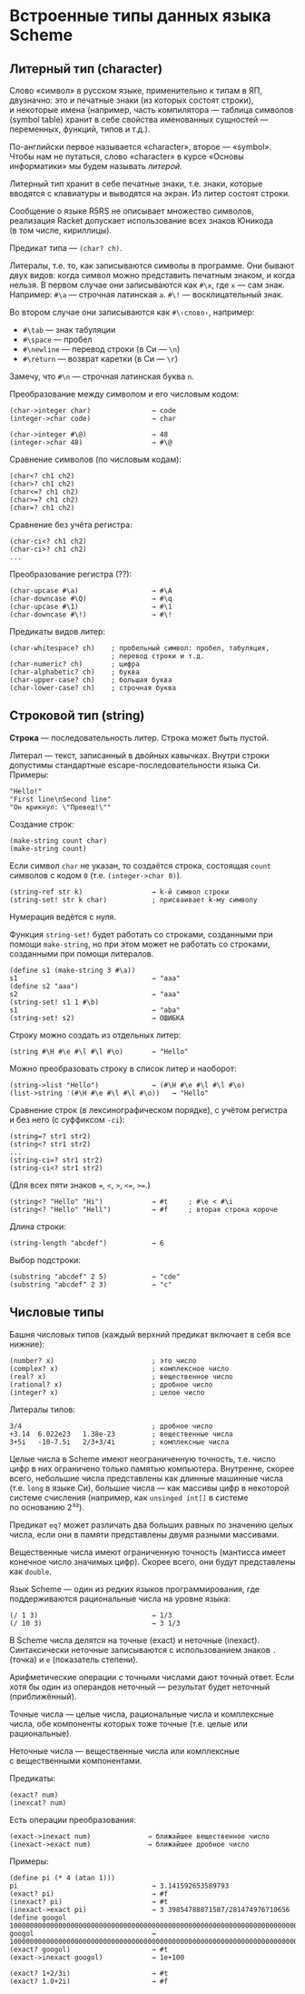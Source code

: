 Встроенные типы данных языка Scheme
===================================

Литерный тип (character)
------------------------
Слово «символ» в русском языке, применительно к типам в ЯП, двузначно:
это и печатные знаки (из которых состоят строки), и некоторые имена
(например, часть компилятора — таблица символов (symbol table) хранит
в себе свойства именованных сущностей — переменных, функций, типов и т.д.).

По-английски первое называется «character», второе — «symbol». Чтобы
нам не путаться, слово «character» в курсе «Основы информатики» мы будем
называть _литерой._

Литерный тип хранит в себе печатные знаки, т.е. знаки, которые вводятся
с клавиатуры и выводятся на экран. Из литер состоят строки.

Сообщение о языке R5RS не описывает множество символов, реализация Racket
допускает использование всех знаков Юникода (в том числе, кириллицы).

Предикат типа — `(char? ch)`.

Литералы, т.е. то, как записываются символы в программе. Они бывают двух
видов: когда символ можно представить печатным знаком, и когда нельзя.
В первом случае они записываются как `#\x`, где `x` — сам знак. Например:
`#\a` — строчная латинская `a`. `#\!` — восклицательный знак.

Во втором случае они записываются как `#\‹слово›`, например:

* `#\tab` — знак табуляции
* `#\space` — пробел
* `#\newline` — перевод строки (в Си — `\n`)
* `#\return` — возврат каретки (в Си — `\r`)

Замечу, что `#\n` — строчная латинская буква `n`.

Преобразование между символом и его числовым кодом:

    (char->integer char)               → code
    (integer->char code)               → char

    (char->integer #\@)                → 48
    (integer->char 48)                 → #\@

Сравнение символов (по числовым кодам):

    (char<? ch1 ch2)
    (char>? ch1 ch2)
    (char<=? ch1 ch2)
    (char>=? ch1 ch2)
    (char=? ch1 ch2)

Сравнение без учёта регистра:

    (char-ci<? ch1 ch2)
    (char-ci>? ch1 ch2)
    ...

Преобразование регистра (??):

    (char-upcase #\a)                  → #\A
    (char-downcase #\Q)                → #\q
    (char-upcase #\1)                  → #\1
    (char-downcase #\!)                → #\!

Предикаты видов литер:

    (char-whitespace? ch)    ; пробельный символ: пробел, табуляция,
                             ; перевод строки и т.д.
    (char-numeric? ch)       ; цифра
    (char-alphabetic? ch)    ; буква
    (char-upper-case? ch)    ; большая буква
    (char-lower-case? ch)    ; строчная буква

Строковой тип (string)
----------------------

**Строка** — последовательность литер. Строка может быть пустой.

Литерал — текст, записанный в двойных кавычках. Внутри строки допустимы
стандартные escape-последовательности языка Си. Примеры:

    "Hello!"
    "First line\nSecond line"
    "Он крикнул: \"Превед!\""

Создание строк:

    (make-string count char)
    (make-string count)

Если символ `char` не указан, то создаётся строка, состоящая `count`
символов с кодом `0` (т.е. `(integer->char 0)`).

    (string-ref str k)                 → k-й символ строки
    (string-set! str k char)           ; присваивает k-му символу

Нумерация ведётся с нуля.

Функция `string-set!` будет работать со строками, созданными при помощи
`make-string`, но при этом может не работать со строками, созданными
при помощи литералов.

    (define s1 (make-string 3 #\a))
    s1                                 → "aaa"
    (define s2 "aaa")
    s2                                 → "aaa"
    (string-set! s1 1 #\b)
    s1                                 → "aba"
    (string-set! s2)                   → ОШИБКА

Строку можно создать из отдельных литер:

    (string #\H #\e #\l #\l #\o)       → "Hello"

Можно преобразовать строку в список литер и наоборот:

    (string->list "Hello")             → (#\H #\e #\l #\l #\o)
    (list->string '(#\H #\e #\l #\l #\o))   → "Hello"

Сравнение строк (в лексинографическом порядке), с учётом регистра
и без него (с суффиксом `-ci`):

    (string=? str1 str2)
    (string<? str1 str2)
    ...
    (string-ci=? str1 str2)
    (string-ci<? str1 str2)

(Для всех пяти знаков `=`, `<`, `>`, `<=`, `>=`.)

    (string<? "Hello" "Hi")            → #t     ; #\e < #\i
    (string<? "Hello" "Hell")          → #f     ; вторая строка короче

Длина строки:

    (string-length "abcdef")           → 6

Выбор подстроки:

    (substring "abcdef" 2 5)           → "cde"
    (substring "abcdef" 2 3)           → "c"


Числовые типы
-------------

Башня числовых типов (каждый верхний предикат включает в себя все нижние):

    (number? x)                        ; это число
    (complex? x)                       ; комплексное число
    (real? x)                          ; вещественное число
    (rational? x)                      ; дробное число
    (integer? x)                       ; целое число

Литералы типов:

    3/4                                ; дробное число
    +3.14  6.022e23   1.38e-23         ; вещественные числа
    3+5i   -10-7.5i   2/3+3/4i         ; комплексные числа

Целые числа в Scheme имеют неограниченную точность, т.е. число цифр в них
ограничено только памятью компьютера. Внутренне, скорее всего, небольшие
числа представлены как длинные машинные числа (т.е. `long` в языке Си),
большие числа — как массивы цифр в некоторой системе счисления (например,
как `unsinged int[]` в системе по основанию 2³²).

Предикат `eq?` может различать два больших равных по значению целых числа,
если они в памяти представлены двумя разными массивами.

Вещественные числа имеют ограниченную точность (мантисса имеет конечное
число значимых цифр). Скорее всего, они будут представлены как `double`.

Язык Scheme — один из редких языков программирования, где поддерживаются
рациональные числа на уровне языка:

    (/ 1 3)                            → 1/3
    (/ 10 3)                           → 3 1/3

В Scheme числа делятся на точные (exact) и неточные (inexact). Синтаксически
неточные записываются с использованием знаков `.` (точка) и `e` (показатель
степени).

Арифметические операции с точными числами дают точный ответ. Если хотя бы
один из операндов неточный — результат будет неточный (приближённый).

Точные числа — целые числа, рациональные числа и комплексные числа, обе
компоненты которых тоже точные (т.е. целые или рациональные).

Неточные числа — вещественные числа или комплексные с вещественными
компонентами.

Предикаты:

    (exact? num)
    (inexcat? num)

Есть операции преобразования:

    (exact->inexact num)              → ближайшее вещественное число
    (inexact->exact num)              → ближайшее дробное число

Примеры:

    (define pi (* 4 (atan 1)))
    pi                                 → 3.141592653589793
    (exact? pi)                        → #f
    (inexact? pi)                      → #t
    (inexact->exact pi)                → 3 39854788871587/281474976710656
    (define googol 10000000000000000000000000000000000000000000000000000000000000000000000000000000000000000000000000000)
    googol                             → 10000000000000000000000000000000000000000000000000000000000000000000000000000000000000000000000000000
    (exact? googol)                    → #t
    (exact->inexact googol)            → 1e+100

    (exact? 1+2/3i)                    → #t
    (exact? 1.0+2i)                    → #f
















